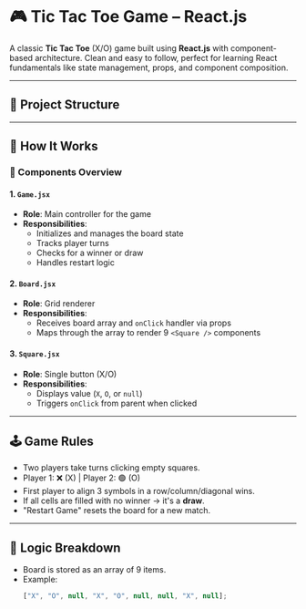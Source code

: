 # 🎮 Tic Tac Toe Game – React.js

A classic **Tic Tac Toe** (X/O) game built using **React.js** with component-based architecture. Clean and easy to follow, perfect for learning React fundamentals like state management, props, and component composition.

---

## 🧠 Project Structure

---

## 🚀 How It Works

### 🧩 Components Overview

#### 1. `Game.jsx`

- **Role**: Main controller for the game
- **Responsibilities**:
  - Initializes and manages the board state
  - Tracks player turns
  - Checks for a winner or draw
  - Handles restart logic

#### 2. `Board.jsx`

- **Role**: Grid renderer
- **Responsibilities**:
  - Receives board array and `onClick` handler via props
  - Maps through the array to render 9 `<Square />` components

#### 3. `Square.jsx`

- **Role**: Single button (X/O)
- **Responsibilities**:
  - Displays value (`X`, `O`, or `null`)
  - Triggers `onClick` from parent when clicked

---

## 🕹️ Game Rules

- Two players take turns clicking empty squares.
- Player 1: ❌ (X) | Player 2: 🟢 (O)
- First player to align 3 symbols in a row/column/diagonal wins.
- If all cells are filled with no winner → it's a **draw**.
- "Restart Game" resets the board for a new match.

---

## 🧮 Logic Breakdown

- Board is stored as an array of 9 items.
- Example:
  ```js
  ["X", "O", null, "X", "O", null, null, "X", null];
  ```

